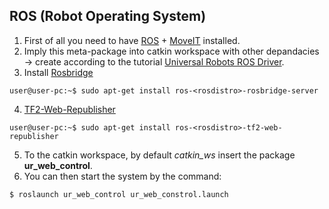 ## ROS (Robot Operating System)

1) First of all you need to have [ROS](http://wiki.ros.org/ROS/Installation) + [MoveIT](https://moveit.ros.org/install/) installed.
2) Imply this meta-package into catkin workspace with other depandacies -> create according to the tutorial [Universal Robots ROS Driver](https://github.com/UniversalRobots/Universal_Robots_ROS_Driver#building).
3) Install [Rosbridge](http://wiki.ros.org/rosbridge_suite)
```console
user@user-pc:~$ sudo apt-get install ros-<rosdistro>-rosbridge-server
```
4) [TF2-Web-Republisher](http://wiki.ros.org/tf2_web_republisher)
```console
user@user-pc:~$ sudo apt-get install ros-<rosdistro>-tf2-web-republisher
```
5) To the catkin workspace, by default *catkin_ws* insert the package **ur_web_control**.
6) You can then start the system by the command:

```console
$ roslaunch ur_web_control ur_web_constrol.launch
```
